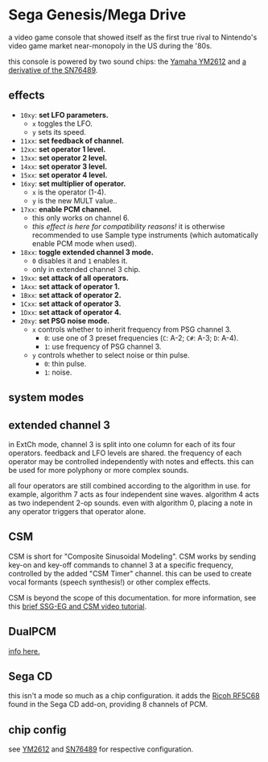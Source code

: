 # Sega Genesis/Mega Drive

a video game console that showed itself as the first true rival to Nintendo's video game market near-monopoly in the US during the '80s.

this console is powered by two sound chips: the [Yamaha YM2612](ym2612.md) and [a derivative of the SN76489](sms.md).

## effects

- `10xy`: **set LFO parameters.**
  - `x` toggles the LFO.
  - `y` sets its speed.
- `11xx`: **set feedback of channel.**
- `12xx`: **set operator 1 level.**
- `13xx`: **set operator 2 level.**
- `14xx`: **set operator 3 level.**
- `15xx`: **set operator 4 level.**
- `16xy`: **set multiplier of operator.**
  - `x` is the operator (1-4).
  - `y` is the new MULT value..
- `17xx`: **enable PCM channel.**
  - this only works on channel 6.
  - _this effect is here for compatibility reasons!_ it is otherwise recommended to use Sample type instruments (which automatically enable PCM mode when used).
- `18xx`: **toggle extended channel 3 mode.**
  - `0` disables it and `1` enables it.
  - only in extended channel 3 chip.
- `19xx`: **set attack of all operators.**
- `1Axx`: **set attack of operator 1.**
- `1Bxx`: **set attack of operator 2.**
- `1Cxx`: **set attack of operator 3.**
- `1Dxx`: **set attack of operator 4.**
- `20xy`: **set PSG noise mode.**
  - `x` controls whether to inherit frequency from PSG channel 3.
    - `0`: use one of 3 preset frequencies (`C`: A-2; `C#`: A-3; `D`: A-4).
    - `1`: use frequency of PSG channel 3.
  - `y` controls whether to select noise or thin pulse.
    - `0`: thin pulse.
    - `1`: noise.



## system modes

## extended channel 3

in ExtCh mode, channel 3 is split into one column for each of its four operators. feedback and LFO levels are shared. the frequency of each operator may be controlled independently with notes and effects. this can be used for more polyphony or more complex sounds.

all four operators are still combined according to the algorithm in use. for example, algorithm 7 acts as four independent sine waves. algorithm 4 acts as two independent 2-op sounds. even with algorithm 0, placing a note in any operator triggers that operator alone.

## CSM

CSM is short for "Composite Sinusoidal Modeling". CSM works by sending key-on and key-off commands to channel 3 at a specific frequency, controlled by the added "CSM Timer" channel. this can be used to create vocal formants (speech synthesis!) or other complex effects.

CSM is beyond the scope of this documentation. for more information, see this [brief SSG-EG and CSM video tutorial](https://www.youtube.com/watch?v=IKOR0TUlnWU).

## DualPCM

[info here.](ym2612.md)

## Sega CD

this isn't a mode so much as a chip configuration. it adds the [Ricoh RF5C68](ricoh.md) found in the Sega CD add-on, providing 8 channels of PCM.

## chip config

see [YM2612](ym2612.md) and [SN76489](sms.md) for respective configuration.

